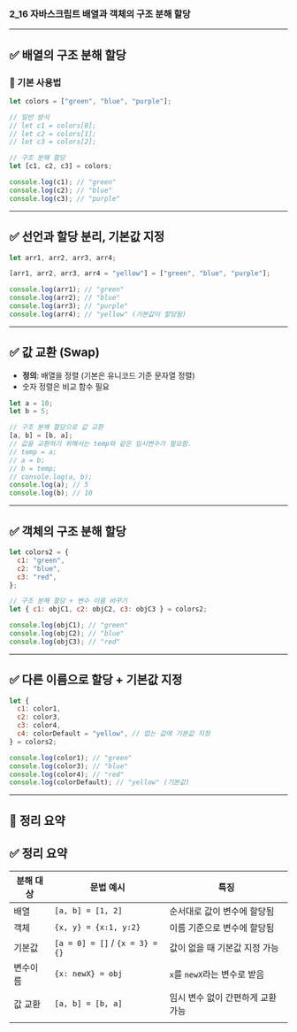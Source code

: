 ### 2_16 자바스크립트 배열과 객체의 구조 분해 할당

---

## ✅ 배열의 구조 분해 할당

### 📌 기본 사용법

```js
let colors = ["green", "blue", "purple"];

// 일반 방식
// let c1 = colors[0];
// let c2 = colors[1];
// let c3 = colors[2];

// 구조 분해 할당
let [c1, c2, c3] = colors;

console.log(c1); // "green"
console.log(c2); // "blue"
console.log(c3); // "purple"
```

---

## ✅ 선언과 할당 분리, 기본값 지정

```js
let arr1, arr2, arr3, arr4;

[arr1, arr2, arr3, arr4 = "yellow"] = ["green", "blue", "purple"];

console.log(arr1); // "green"
console.log(arr2); // "blue"
console.log(arr3); // "purple"
console.log(arr4); // "yellow" (기본값이 할당됨)
```

---

## ✅ 값 교환 (Swap)

- **정의**: 배열을 정렬 (기본은 유니코드 기준 문자열 정렬)
- 숫자 정렬은 비교 함수 필요

```js
let a = 10;
let b = 5;

// 구조 분해 할당으로 값 교환
[a, b] = [b, a];
// 값을 교환하기 위해서는 temp와 같은 임시변수가 필요함.
// temp = a;
// a = b;
// b = temp;
// console.log(a, b);
console.log(a); // 5
console.log(b); // 10
```

---

## ✅ 객체의 구조 분해 할당

```js
let colors2 = {
  c1: "green",
  c2: "blue",
  c3: "red",
};

// 구조 분해 할당 + 변수 이름 바꾸기
let { c1: objC1, c2: objC2, c3: objC3 } = colors2;

console.log(objC1); // "green"
console.log(objC2); // "blue"
console.log(objC3); // "red"
```

---

## ✅ 다른 이름으로 할당 + 기본값 지정

```js
let {
  c1: color1,
  c2: color3,
  c3: color4,
  c4: colorDefault = "yellow", // 없는 값에 기본값 지정
} = colors2;

console.log(color1); // "green"
console.log(color3); // "blue"
console.log(color4); // "red"
console.log(colorDefault); // "yellow" (기본값)
```

---

## 📝 정리 요약

## ✅ 정리 요약

| 분해 대상 | 문법 예시                       | 특징                              |
| --------- | ------------------------------- | --------------------------------- |
| 배열      | `[a, b] = [1, 2]`               | 순서대로 값이 변수에 할당됨       |
| 객체      | `{x, y} = {x:1, y:2}`           | 이름 기준으로 변수에 할당됨       |
| 기본값    | `[a = 0] = []` / `{x = 3} = {}` | 값이 없을 때 기본값 지정 가능     |
| 변수이름  | `{x: newX} = obj`               | `x`를 `newX`라는 변수로 받음      |
| 값 교환   | `[a, b] = [b, a]`               | 임시 변수 없이 간편하게 교환 가능 |
|  |
